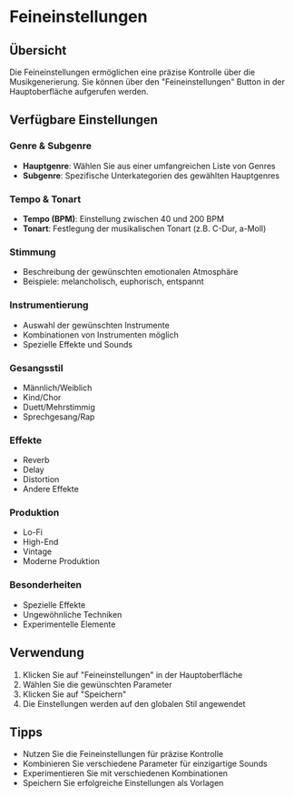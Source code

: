 # Feineinstellungen

## Übersicht

Die Feineinstellungen ermöglichen eine präzise Kontrolle über die Musikgenerierung. Sie können über den "Feineinstellungen" Button in der Hauptoberfläche aufgerufen werden.

## Verfügbare Einstellungen

### Genre & Subgenre
- **Hauptgenre**: Wählen Sie aus einer umfangreichen Liste von Genres
- **Subgenre**: Spezifische Unterkategorien des gewählten Hauptgenres

### Tempo & Tonart
- **Tempo (BPM)**: Einstellung zwischen 40 und 200 BPM
- **Tonart**: Festlegung der musikalischen Tonart (z.B. C-Dur, a-Moll)

### Stimmung
- Beschreibung der gewünschten emotionalen Atmosphäre
- Beispiele: melancholisch, euphorisch, entspannt

### Instrumentierung
- Auswahl der gewünschten Instrumente
- Kombinationen von Instrumenten möglich
- Spezielle Effekte und Sounds

### Gesangsstil
- Männlich/Weiblich
- Kind/Chor
- Duett/Mehrstimmig
- Sprechgesang/Rap

### Effekte
- Reverb
- Delay
- Distortion
- Andere Effekte

### Produktion
- Lo-Fi
- High-End
- Vintage
- Moderne Produktion

### Besonderheiten
- Spezielle Effekte
- Ungewöhnliche Techniken
- Experimentelle Elemente

## Verwendung

1. Klicken Sie auf "Feineinstellungen" in der Hauptoberfläche
2. Wählen Sie die gewünschten Parameter
3. Klicken Sie auf "Speichern"
4. Die Einstellungen werden auf den globalen Stil angewendet

## Tipps

- Nutzen Sie die Feineinstellungen für präzise Kontrolle
- Kombinieren Sie verschiedene Parameter für einzigartige Sounds
- Experimentieren Sie mit verschiedenen Kombinationen
- Speichern Sie erfolgreiche Einstellungen als Vorlagen 